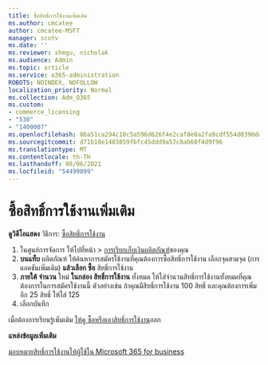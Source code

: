 ```yaml
---
title: ซื้อสิทธิ์การใช้งานเพิ่มเติม
ms.author: cmcatee
author: cmcatee-MSFT
manager: scotv
ms.date: ''
ms.reviewer: shegu, nicholak
ms.audience: Admin
ms.topic: article
ms.service: o365-administration
ROBOTS: NOINDEX, NOFOLLOW
localization_priority: Normal
ms.collection: Adm_O365
ms.custom:
- commerce_licensing
- "530"
- "1400007"
ms.openlocfilehash: 86a51ca294c18c5a596d626f4e2caf8e0a2fa9cdf554d0390dd31b97445a0b6d
ms.sourcegitcommit: d71b18e1403859fbfc45ddd9a57c8ab68f4d9f96
ms.translationtype: MT
ms.contentlocale: th-TH
ms.lasthandoff: 08/06/2021
ms.locfileid: "54499099"
---
```

# <a name="buy-additional-licenses"></a>ซื้อสิทธิ์การใช้งานเพิ่มเติม

**ดูวิดีโอแสดง** วิธีการ: [ซื้อสิทธิ์การใช้งาน](https://go.microsoft.com/fwlink/p/?linkid=2154857)

1. ในศูนย์การจัดการ ให้ไปที่หน้า  >  [การเรียกเก็บเงินผลิตภัณฑ์](https://go.microsoft.com/fwlink/p/?linkid=842054)ของคุณ
2. **บนแท็บ** ผลิตภัณฑ์ ให้ค้นหาการสมัครใช้งานที่คุณต้องการซื้อสิทธิ์การใช้งาน เลือกจุดสามจุด (การแอคชันเพิ่มเติม) **แล้วเลือก ซื้อ** สิทธิ์การใช้งาน
3. **ภายใต้ จํานวน** ใหม่ **ในกล่อง สิทธิ์การใช้งาน** ทั้งหมด ให้ใส่จํานวนสิทธิ์การใช้งานทั้งหมดที่คุณต้องการในการสมัครใช้งานนี้ ตัวอย่างเช่น ถ้าคุณมีสิทธิ์การใช้งาน 100 สิทธิ์ และคุณต้องการเพิ่มอีก 25 สิทธิ์ ให้ใส่ 125
4. เลือกบันทึก

เมื่อต้องการเรียนรู้เพิ่มเติม [ให้ดู ซื้อหรือเอาสิทธิ์การใช้งาน](/microsoft-365/commerce/licenses/buy-licenses)ออก

**แหล่งข้อมูลเพิ่มเติม**

[มอบหมายสิทธิ์การใช้งานให้ผู้ใช้ใน Microsoft 365 for business](/microsoft-365/admin/manage/assign-licenses-to-users)